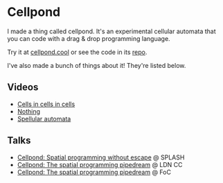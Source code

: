 # Cellpond

I made a thing called cellpond. It's an experimental cellular automata that you can code with a drag & drop programming language.

Try it at [cellpond.cool](https://cellpond.cool) or see the code in its [repo](https://github.com/todepond/cellpond).

I've also made a bunch of things about it! They're listed below.

## Videos

- [Cells in cells in cells]()
- [Nothing]()
- [Spellular automata]()

## Talks

- [Cellpond: Spatial programming without escape]() @ SPLASH
- [Cellpond: The spatial programming pipedream]() @ LDN CC
- [Cellpond: The spatial programming pipedream]() @ FoC
